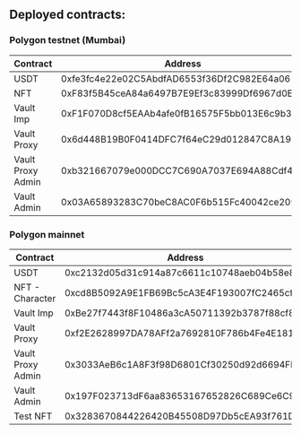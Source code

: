 ## Deployed contracts:

### Polygon testnet (Mumbai)

| Contract    | Address                                    |
| ----------- | ------------------------------------------ |
| USDT        | 0xfe3fc4e22e02C5AbdfAD6553f36Df2C982E64a06 |
| NFT         | 0xF83f5B45ceA84a6497B7E9Ef3c83999Df6967d0E |
| Vault Imp   | 0xF1F070D8cf5EAAb4afe0fB16575F5bb013E6c9b3 |
| Vault Proxy | 0x6d448B19B0F0414DFC7f64eC29d012847C8A19F1 |
| Vault Proxy Admin | 0xb321667079e000DCC7C690A7037E694A88Cdf4Ce |
| Vault Admin | 0x03A65893283C70beC8AC0F6b515Fc40042ce2091 |

### Polygon mainnet

| Contract    | Address                                    |
| ----------- | ------------------------------------------ |
| USDT        | 0xc2132d05d31c914a87c6611c10748aeb04b58e8f |
| NFT - Character | 0xcd8B5092A9E1FB69Bc5cA3E4F193007fC2465cfd |
| Vault Imp   | 0xBe27f7443f8F10486a3cA50711392b3787f88cf8 |
| Vault Proxy | 0xf2E2628997DA78AFf2a7692810F786b4Fe4E1811 |
| Vault Proxy Admin | 0x3033AeB6c1A8F3f98D6801Cf30250d92d6694FFb |
| Vault Admin | 0x197F023713dF6aa83653167652826C689Ce6C90d |
| Test NFT    | 0x3283670844226420B45508D97Db5cEA93f761Dec |
